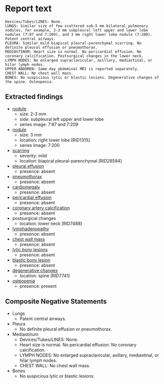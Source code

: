 # Report text

```text
Devices/Tubes/LINES: None.
LUNGS: Similar size of few scattered sub-5 mm bilateral pulmonary nodules, for example, 2-3 mm subpleural left upper and lower lobe nodules (7:87 and 7:209), and 3 mm right lower lobe nodule (7:200). Patent central airways.
PLEURA: Similar mild biapical pleural-parenchymal scarring. No definite pleural effusion or pneumothorax.
MEDIASTINUM: Heart size is normal. No pericardial effusion. No coronary calcification. Postsurgical changes in the lower neck. 
LYMPH NODES: No enlarged supraclavicular, axillary, mediastinal, or hilar lymph nodes.
UPPER ABDOMEN: Same-day abdominal MRI is reported separately.
CHEST WALL: No chest wall mass.
BONES: No suspicious lytic or blastic lesions. Degenerative changes of the spine. Osteopenia.
```

## Extracted findings

- [nodule](../../definitions/hood/adrenal-nodule.json)
  - size: 2-3 mm
  - side: subpleural left upper and lower lobe
  - series image: 7:87 and 7:209
- [nodule](../../definitions/hood/adrenal-nodule.json)
  - size: 3 mm
  - location: right lower lobe \[RID1315\]
  - series image: 7:200
- [scarring](../../definitions/nuance/apical_pulmonary_scarring.json)
  - severity: mild
  - location: biapical pleural-parenchymal \[RID28584\]
- [pleural effusion](../../definitions/hood/pleural-effusion.json)
  - presence: absent
- [pneumothorax](../../definitions/hood/pneumothorax.json)
  - presence: absent
- [cardiomegaly](../../definitions/upmedic/Cardiomegaly.cde.md)
  - presence: absent
- [pericardial effusion](../../definitions/hood/pericardial-effusion.json)
  - presence: absent
- [coronary artery calcification](../../definitions/nuance/coronary_calcifications.txt)
  - presence: absent
- postsurgical changes
  - location: lower neck \[RID7488\]
- [lymphadenopathy](../../definitions/hood/mediastinal-lymph-nodes.json)
  - presence: absent
- [chest wall mass](../../definitions/hood/chest-wall.json)  
  - presence: absent
- [lytic bony lesions](../../definitions/hood/lytic-lesion.md)
  - presence: absent
- [blastic bony lesion](../../definitions/hood/sclerotic-lesion.md)
  - presence: absent
- [degenerative changes](../../definitions/nuance/thoracic_spine_degenerative_changes.json)
  - location: spine \[RID7741\]
- [osteopenia](../../definitions/nuance/osteopenia.json)
  - presence: present

## Composite Negative Statements

- Lungs
  - Patent central airways.
- Pleura
  - No definite pleural effusion or pneumothorax.
- Mediastinum
  - Devices/Tubes/LINES: None.
  - Heart size is normal. No pericardial effusion. No coronary calcification.
  - LYMPH NODES: No enlarged supraclavicular, axillary, mediastinal, or hilar lymph nodes.
  - CHEST WALL: No chest wall mass.
- Bones
  - No suspicious lytic or blastic lesions.

